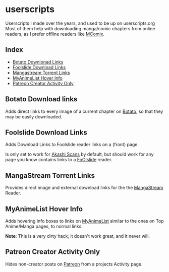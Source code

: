 userscripts
==================
Userscripts I made over the years, and used to be up on userscripts.org  
Most of them help with downloading manga/comic chapters from online readers,
as I prefer offline readers like [MComix](http://sourceforge.net/projects/mcomix/).

Index
-----
 * [Botato Downlonad Links](#botato-download-links)
 * [Foolslide Download Links](#foolslide-download-links)
 * [Mangastream Torrent Links](#mangastream-torrent-links)
 * [MyAnimeList Hover Info](#myanimelist-hover-info)
 * [Patreon Creator Activity Only](#patreon-creator-activity-only)

<h2 id="botato-download-links">Botato Download links</h2>

Adds direct links to every image of a current chapter on [Botato](http://http://www.batoto.net),
so that they may be easily downloaded.


<h2 id="foolslide-download-links">Foolslide Download Links</h2>

Adds Download Links to Foolslide reader links on a (front) page.

Is only set to work for [Akashi Scans](http://akashiscans.com/) by default,
but should work for any page you know contains links to a [FoOlslide](https://foolcode.github.io/FoOlSlide/) reader.



<h2 id="mangastream-torrent-links">MangaStream Torrent Links</h2>

Provides direct image and external download links for the the 
[MangaStream](http://mangastream.com/) Reader.

<h2 id="myanimelist-hover-info">MyAnimeList Hover Info</h2>

Adds hovering info boxes to links on [MyAnimeList](http://myanimelist.net) 
similar to the ones on Top Anime/Manga pages, to normal links.  

**Note**: This is a very dirty hack; it doesn't work great, and it never will.

<h2 id="patreon-creator-activity-only">Patreon Creator Activity Only</h2>

Hides non-creator posts on [Patreon](https://www.patreon.com/)
from a projects Activity page.


